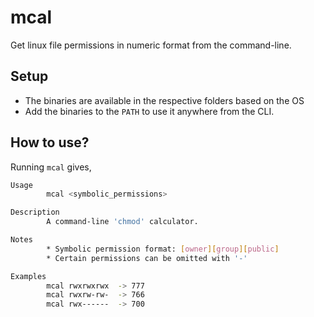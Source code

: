 # mcal

Get linux file permissions in numeric format from the command-line.

## Setup

* The binaries are available in the respective folders based on the OS
* Add the binaries to the `PATH` to use it anywhere from the CLI. 

## How to use?

Running `mcal` gives,

```bash
Usage
        mcal <symbolic_permissions>

Description
        A command-line 'chmod' calculator.

Notes
        * Symbolic permission format: [owner][group][public]
        * Certain permissions can be omitted with '-'

Examples
        mcal rwxrwxrwx  -> 777
        mcal rwxrw-rw-  -> 766
        mcal rwx------  -> 700
```
